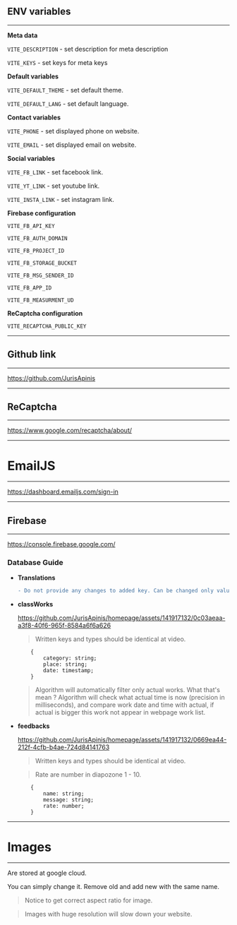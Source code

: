 ## ENV variables

---

**Meta data**

`VITE_DESCRIPTION` - set description for meta description

`VITE_KEYS` - set keys for meta keys

**Default variables**

`VITE_DEFAULT_THEME` - set default theme.

`VITE_DEFAULT_LANG` - set default language.

**Contact variables**

`VITE_PHONE` - set displayed phone on website.

`VITE_EMAIL` - set displayed email on website.

**Social variables**

`VITE_FB_LINK` - set facebook link.

`VITE_YT_LINK` - set youtube link.

`VITE_INSTA_LINK` - set instagram link. 

**Firebase configuration**

`VITE_FB_API_KEY`

`VITE_FB_AUTH_DOMAIN`

`VITE_FB_PROJECT_ID`

`VITE_FB_STORAGE_BUCKET`

`VITE_FB_MSG_SENDER_ID`

`VITE_FB_APP_ID`

`VITE_FB_MEASURMENT_UD`

**ReCaptcha configuration**

`VITE_RECAPTCHA_PUBLIC_KEY`

---

## Github link

---

https://github.com/JurisApinis

---

## ReCaptcha

---

https://www.google.com/recaptcha/about/

---

# EmailJS
---

https://dashboard.emailjs.com/sign-in

---

## Firebase

---

https://console.firebase.google.com/

### Database Guide

- **Translations**

    ``` diff 
    - Do not provide any changes to added key. Can be changed only values (string/text) stored under objects keys.
    ```

- **classWorks**

  https://github.com/JurisApinis/homepage/assets/141917132/0c03aeaa-a3f8-40f6-965f-8584a6f6a626

  > Written keys and types should be identical at video.

  ```JS
      {
          category: string;
          place: string;
          date: timestamp;
      }
  ```

  > Algorithm will automatically filter only actual works. What that's mean ? Algorithm will check what actual time is now (precision in milliseconds), and compare work date and time with actual, if actual is bigger this work not appear in webpage work list.

- **feedbacks**

  https://github.com/JurisApinis/homepage/assets/141917132/0669ea44-212f-4cfb-b4ae-724d84141763

  > Written keys and types should be identical at video.

  > Rate are number in diapozone 1 - 10.
  
  ```JS
      {
          name: string;
          message: string;
          rate: number;
      }
  ``` 

---

# Images

---

Are stored at google cloud.

You can simply change it. Remove old and add new with the same name.

> Notice to get correct aspect ratio for image.

> Images with huge resolution will slow down your website.
